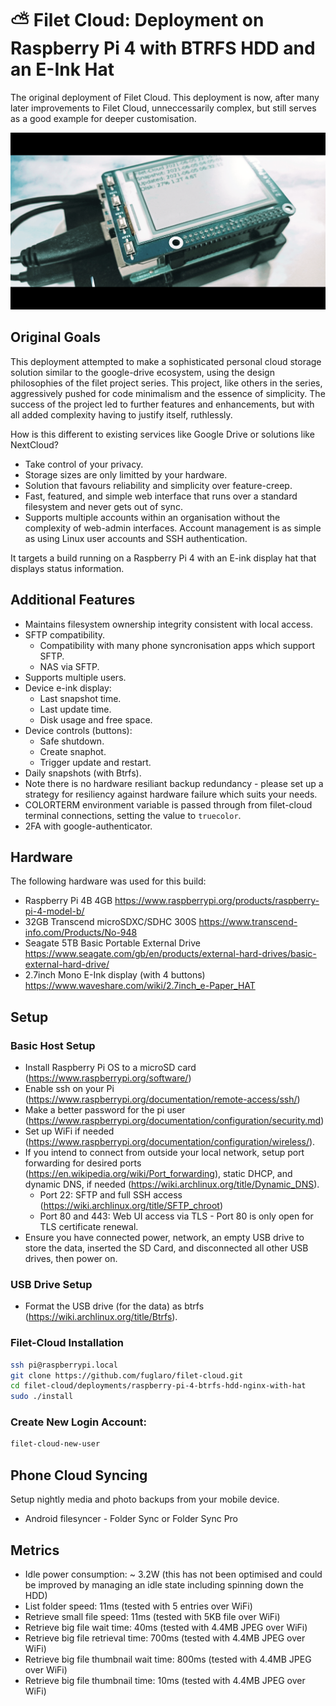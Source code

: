 # ⛅ Filet Cloud: Deployment on Raspberry Pi 4 with BTRFS HDD and an E-Ink Hat

The original deployment of Filet Cloud. This deployment is now, after many later improvements to Filet Cloud, unneccessarily complex, but still serves as a good example for deeper customisation.

![](filet-cloud-pic.jpg)

## Original Goals
This deployment attempted to make a sophisticated personal cloud storage solution similar to the google-drive ecosystem, using the design philosophies of the filet project series. This project, like others in the series, aggressively pushed for code minimalism and the essence of simplicity. The success of the project led to further features and enhancements, but with all added complexity having to justify itself, ruthlessly.

How is this different to existing services like Google Drive or solutions like NextCloud?
* Take control of your privacy.
* Storage sizes are only limitted by your hardware.
* Solution that favours reliability and simplicity over feature-creep.
* Fast, featured, and simple web interface that runs over a standard filesystem and never gets out of sync.
* Supports multiple accounts within an organisation without the complexity of web-admin interfaces. Account management is as simple as using Linux user accounts and SSH authentication.

It targets a build running on a Raspberry Pi 4 with an E-ink display hat that displays status information.

## Additional Features
* Maintains filesystem ownership integrity consistent with local access.
* SFTP compatibility.
  * Compatibility with many phone syncronisation apps which support SFTP.
  * NAS via SFTP.
* Supports multiple users.
* Device e-ink display:
  * Last snapshot time.
  * Last update time.
  * Disk usage and free space.
* Device controls (buttons):
  * Safe shutdown.
  * Create snaphot.
  * Trigger update and restart.
* Daily snapshots (with Btrfs).
* Note there is no hardware resiliant backup redundancy - please set up a strategy for resiliency against hardware failure which suits your needs.
* COLORTERM environment variable is passed through from filet-cloud terminal connections, setting the value to `truecolor`.
* 2FA with google-authenticator.

## Hardware
The following hardware was used for this build:
* Raspberry Pi 4B 4GB https://www.raspberrypi.org/products/raspberry-pi-4-model-b/
* 32GB Transcend microSDXC/SDHC 300S https://www.transcend-info.com/Products/No-948
* Seagate 5TB Basic Portable External Drive https://www.seagate.com/gb/en/products/external-hard-drives/basic-external-hard-drive/
* 2.7inch Mono E-Ink display (with 4 buttons) https://www.waveshare.com/wiki/2.7inch_e-Paper_HAT

## Setup
### Basic Host Setup
* Install Raspberry Pi OS to a microSD card (https://www.raspberrypi.org/software/)
* Enable ssh on your Pi (https://www.raspberrypi.org/documentation/remote-access/ssh/)
* Make a better password for the pi user (https://www.raspberrypi.org/documentation/configuration/security.md)
* Set up WiFi if needed (https://www.raspberrypi.org/documentation/configuration/wireless/).
* If you intend to connect from outside your local network, setup port forwarding for desired ports (https://en.wikipedia.org/wiki/Port_forwarding), static DHCP, and dynamic DNS, if needed (https://wiki.archlinux.org/title/Dynamic_DNS).
  * Port 22: SFTP and full SSH access (https://wiki.archlinux.org/title/SFTP_chroot)
  * Port 80 and 443: Web UI access via TLS - Port 80 is only open for TLS certificate renewal.
* Ensure you have connected power, network, an empty USB drive to store the data, inserted the SD Card, and disconnected all other USB drives, then power on.

### USB Drive Setup
* Format the USB drive (for the data) as btrfs (https://wiki.archlinux.org/title/Btrfs).

### Filet-Cloud Installation
```bash
ssh pi@raspberrypi.local
git clone https://github.com/fuglaro/filet-cloud.git
cd filet-cloud/deployments/raspberry-pi-4-btrfs-hdd-nginx-with-hat
sudo ./install
```

### Create New Login Account:
```bash
filet-cloud-new-user
```
## Phone Cloud Syncing
Setup nightly media and photo backups from your mobile device.

* Android filesyncer - Folder Sync or Folder Sync Pro

## Metrics

* Idle power consumption: ~ 3.2W (this has not been optimised and could be improved by managing an idle state including spinning down the HDD)
* List folder speed: 11ms (tested with 5 entries over WiFi)
* Retrieve small file speed: 11ms (tested with 5KB file over WiFi)
* Retrieve big file wait time: 40ms (tested with 4.4MB JPEG over WiFi)
* Retrieve big file retrieval time: 700ms (tested with 4.4MB JPEG over WiFi)
* Retrieve big file thumbnail wait time: 800ms (tested with 4.4MB JPEG over WiFi)
* Retrieve big file thumbnail time: 10ms (tested with 4.4MB JPEG over WiFi)
